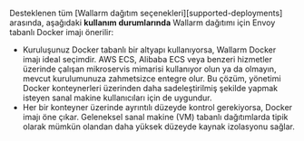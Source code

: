 Desteklenen tüm [Wallarm dağıtım seçenekleri][supported-deployments] arasında, aşağıdaki **kullanım durumlarında** Wallarm dağıtımı için Envoy tabanlı Docker imajı önerilir:

* Kuruluşunuz Docker tabanlı bir altyapı kullanıyorsa, Wallarm Docker imajı ideal seçimdir. AWS ECS, Alibaba ECS veya benzeri hizmetler üzerinde çalışan mikroservis mimarisi kullanıyor olun ya da olmayın, mevcut kurulumunuza zahmetsizce entegre olur. Bu çözüm, yönetimi Docker konteynerleri üzerinden daha sadeleştirilmiş şekilde yapmak isteyen sanal makine kullanıcıları için de uygundur.
* Her bir konteyner üzerinde ayrıntılı düzeyde kontrol gerekiyorsa, Docker imajı öne çıkar. Geleneksel sanal makine (VM) tabanlı dağıtımlarda tipik olarak mümkün olandan daha yüksek düzeyde kaynak izolasyonu sağlar.